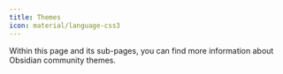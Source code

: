 ```yaml
---
title: Themes
icon: material/language-css3
---
```


Within this page and its sub-pages, you can find more information about Obsidian community themes.
